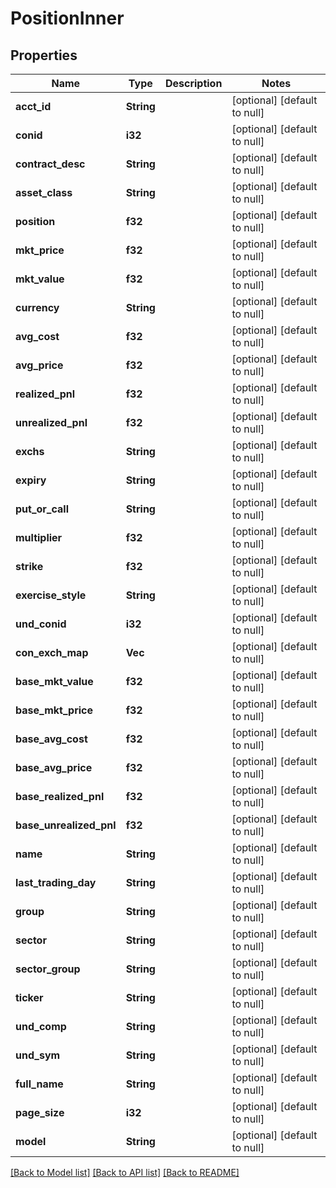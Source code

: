 # PositionInner

## Properties
Name | Type | Description | Notes
------------ | ------------- | ------------- | -------------
**acct_id** | **String** |  | [optional] [default to null]
**conid** | **i32** |  | [optional] [default to null]
**contract_desc** | **String** |  | [optional] [default to null]
**asset_class** | **String** |  | [optional] [default to null]
**position** | **f32** |  | [optional] [default to null]
**mkt_price** | **f32** |  | [optional] [default to null]
**mkt_value** | **f32** |  | [optional] [default to null]
**currency** | **String** |  | [optional] [default to null]
**avg_cost** | **f32** |  | [optional] [default to null]
**avg_price** | **f32** |  | [optional] [default to null]
**realized_pnl** | **f32** |  | [optional] [default to null]
**unrealized_pnl** | **f32** |  | [optional] [default to null]
**exchs** | **String** |  | [optional] [default to null]
**expiry** | **String** |  | [optional] [default to null]
**put_or_call** | **String** |  | [optional] [default to null]
**multiplier** | **f32** |  | [optional] [default to null]
**strike** | **f32** |  | [optional] [default to null]
**exercise_style** | **String** |  | [optional] [default to null]
**und_conid** | **i32** |  | [optional] [default to null]
**con_exch_map** | **Vec<String>** |  | [optional] [default to null]
**base_mkt_value** | **f32** |  | [optional] [default to null]
**base_mkt_price** | **f32** |  | [optional] [default to null]
**base_avg_cost** | **f32** |  | [optional] [default to null]
**base_avg_price** | **f32** |  | [optional] [default to null]
**base_realized_pnl** | **f32** |  | [optional] [default to null]
**base_unrealized_pnl** | **f32** |  | [optional] [default to null]
**name** | **String** |  | [optional] [default to null]
**last_trading_day** | **String** |  | [optional] [default to null]
**group** | **String** |  | [optional] [default to null]
**sector** | **String** |  | [optional] [default to null]
**sector_group** | **String** |  | [optional] [default to null]
**ticker** | **String** |  | [optional] [default to null]
**und_comp** | **String** |  | [optional] [default to null]
**und_sym** | **String** |  | [optional] [default to null]
**full_name** | **String** |  | [optional] [default to null]
**page_size** | **i32** |  | [optional] [default to null]
**model** | **String** |  | [optional] [default to null]

[[Back to Model list]](../README.md#documentation-for-models) [[Back to API list]](../README.md#documentation-for-api-endpoints) [[Back to README]](../README.md)


